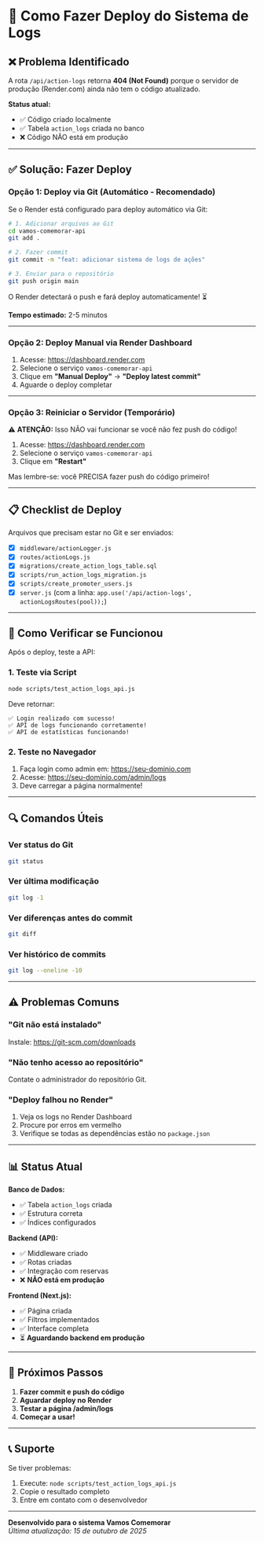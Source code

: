 # 🚀 Como Fazer Deploy do Sistema de Logs

## ❌ Problema Identificado

A rota `/api/action-logs` retorna **404 (Not Found)** porque o servidor de produção (Render.com) ainda não tem o código atualizado.

**Status atual:**
- ✅ Código criado localmente
- ✅ Tabela `action_logs` criada no banco
- ❌ Código NÃO está em produção

---

## ✅ Solução: Fazer Deploy

### Opção 1: Deploy via Git (Automático - Recomendado)

Se o Render está configurado para deploy automático via Git:

```bash
# 1. Adicionar arquivos ao Git
cd vamos-comemorar-api
git add .

# 2. Fazer commit
git commit -m "feat: adicionar sistema de logs de ações"

# 3. Enviar para o repositório
git push origin main
```

O Render detectará o push e fará deploy automaticamente! ⏳

**Tempo estimado:** 2-5 minutos

---

### Opção 2: Deploy Manual via Render Dashboard

1. Acesse: https://dashboard.render.com
2. Selecione o serviço `vamos-comemorar-api`
3. Clique em **"Manual Deploy"** → **"Deploy latest commit"**
4. Aguarde o deploy completar

---

### Opção 3: Reiniciar o Servidor (Temporário)

⚠️ **ATENÇÃO:** Isso NÃO vai funcionar se você não fez push do código!

1. Acesse: https://dashboard.render.com
2. Selecione o serviço `vamos-comemorar-api`
3. Clique em **"Restart"**

Mas lembre-se: você PRECISA fazer push do código primeiro!

---

## 📋 Checklist de Deploy

Arquivos que precisam estar no Git e ser enviados:

- [x] `middleware/actionLogger.js`
- [x] `routes/actionLogs.js`
- [x] `migrations/create_action_logs_table.sql`
- [x] `scripts/run_action_logs_migration.js`
- [x] `scripts/create_promoter_users.js`
- [x] `server.js` (com a linha: `app.use('/api/action-logs', actionLogsRoutes(pool));`)

---

## 🧪 Como Verificar se Funcionou

Após o deploy, teste a API:

### 1. Teste via Script
```bash
node scripts/test_action_logs_api.js
```

Deve retornar:
```
✅ Login realizado com sucesso!
✅ API de logs funcionando corretamente!
✅ API de estatísticas funcionando!
```

### 2. Teste no Navegador

1. Faça login como admin em: https://seu-dominio.com
2. Acesse: https://seu-dominio.com/admin/logs
3. Deve carregar a página normalmente!

---

## 🔍 Comandos Úteis

### Ver status do Git
```bash
git status
```

### Ver última modificação
```bash
git log -1
```

### Ver diferenças antes do commit
```bash
git diff
```

### Ver histórico de commits
```bash
git log --oneline -10
```

---

## ⚠️ Problemas Comuns

### "Git não está instalado"
Instale: https://git-scm.com/downloads

### "Não tenho acesso ao repositório"
Contate o administrador do repositório Git.

### "Deploy falhou no Render"
1. Veja os logs no Render Dashboard
2. Procure por erros em vermelho
3. Verifique se todas as dependências estão no `package.json`

---

## 📊 Status Atual

**Banco de Dados:**
- ✅ Tabela `action_logs` criada
- ✅ Estrutura correta
- ✅ Índices configurados

**Backend (API):**
- ✅ Middleware criado
- ✅ Rotas criadas
- ✅ Integração com reservas
- ❌ **NÃO está em produção**

**Frontend (Next.js):**
- ✅ Página criada
- ✅ Filtros implementados
- ✅ Interface completa
- ⏳ **Aguardando backend em produção**

---

## 🎯 Próximos Passos

1. **Fazer commit e push do código**
2. **Aguardar deploy no Render**
3. **Testar a página /admin/logs**
4. **Começar a usar!**

---

## 📞 Suporte

Se tiver problemas:
1. Execute: `node scripts/test_action_logs_api.js`
2. Copie o resultado completo
3. Entre em contato com o desenvolvedor

---

**Desenvolvido para o sistema Vamos Comemorar**  
*Última atualização: 15 de outubro de 2025*





